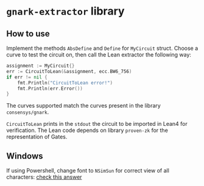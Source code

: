 # `gnark-extractor` library

## How to use
Implement the methods `AbsDefine` and `Define` for `MyCircuit` struct. Choose a curve to test the circuit on, then call the Lean extractor the following way:
```go
assignment := MyCircuit{}
err := CircuitToLean(&assignment, ecc.BW6_756)
if err != nil {
    fmt.Println("CircuitToLean error!")
    fmt.Println(err.Error())
}
```
The curves supported match the curves present in the library `consensys/gnark`.

`CircuitToLean` prints in the `stdout` the circuit to be imported in Lean4 for verification. The Lean code depends on library `proven-zk` for the representation of Gates.

## Windows
If using Powershell, change font to `NSimSun` for correct view of all characters:
[check this answer](https://stackoverflow.com/a/48029600)